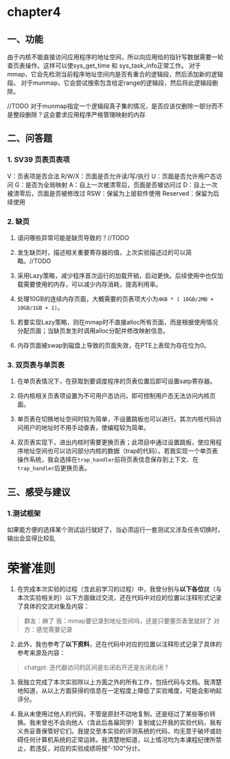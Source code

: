 # chapter4

## 一、功能

由于内核不能直接访问应用程序的地址空间，所以向应用给的指针写数据需要一轮查页表操作。这样可以使sys_get_time 和 sys_task_info正常工作。
对于mmap，它会先检测当前程序地址空间内是否有重合的逻辑段，然后添加新的逻辑段。
对于munmap，它会尝试搜索包含给定range的逻辑段，然后将此逻辑段删除。

//TODO
对于munmap指定一个逻辑段真子集的情况，是否应该仅删除一部分而不是整段删除？这会要求应用程序严格管理映射的内存




## 二、问答题

### 1. SV39 页表页表项

V：页表项是否合法
R/W/X：页面是否允许读/写/执行
U：页面是否允许用户态访问
G：是否为全局映射
A：自上一次被清零后，页面是否被访问过
D：自上一次被清零后，页面是否被修改过
RSW：保留为上层软件使用
Reserved：保留为后续使用

### 2. 缺页

1. 请问哪些异常可能是缺页导致的？//TODO

2. 发生缺页时，描述相关重要寄存器的值，上次实验描述过的可以简略。//TODO

3. 采用Lazy策略，减少程序首次运行的加载开销，启动更快。后续使用中也仅加载需要使用的内存，可以减少内存消耗，提高利用率。

4. 处理10GB的连续内存页面，大概需要的页表项大小为``4KB * ( 10GB/2MB + 10GB/1GB + 1)``。

5. 若要实现Lazy策略，则在mmap时不直接alloc所有页面，而是根据使用情况分配页面；当缺页发生时调用alloc分配并修改映射信息。

6. 内存页面被swap到磁盘上导致的页面失效，在PTE上表现为存在位为0。

### 3. 双页表与单页表

1. 在单页表情况下，在获取到要调度程序的页表位置后即可设置satp寄存器。

2. 将内核相关页表项设置为不可用户态访问，即可控制用户态无法访问内核页面。

3. 单页表在切换地址空间时较为简单，不设置跳板也可以进行。其次内核代码访问用户的地址时不用手动查表，使编程较为简单。

4. 双页表实现下，进出内核时需要更换页表；此项目中通过设置跳板，使应用程序地址空间也可以访问部分内核的数据（trap的代码）。若我实现一个单页表操作系统，我会选择在``trap_handler``前将页表信息保存到上下文、在``trap_handler``后更换页表。






## 三、感受与建议

### 1.测试框架

如果能方便的选择某个测试运行就好了，当必须运行一套测试又涉及任务切换时，输出会显得比较乱









# 荣誉准则

1. 在完成本次实验的过程（含此前学习的过程）中，我曾分别与**以下各位**就（与本次实验相关的）以下方面做过交流，还在代码中对应的位置以注释形式记录了具体的交流对象及内容：

> 群友：麻了
> 我：mmap要记录到地址空间吗，还是只要塞页表里就好了
> 对方：感觉需要记录

2. 此外，我也参考了**以下资料**，还在代码中对应的位置以注释形式记录了具体的参考来源及内容：

> chatgpt: 迭代器访问的区间是左闭右开还是左闭右闭？

3. 我独立完成了本次实验除以上方面之外的所有工作，包括代码与文档。我清楚地知道，从以上方面获得的信息在一定程度上降低了实验难度，可能会影响起评分。

4. 我从未使用过他人的代码，不管是原封不动地复制，还是经过了某些等价转换。我未曾也不会向他人（含此后各届同学）复制或公开我的实验代码，我有义务妥善保管好它们。我提交至本实验的评测系统的代码，均无意于破坏或妨碍任何计算机系统的正常运转。我清楚地知道，以上情况均为本课程纪律所禁止，若违反，对应的实验成绩将按“-100”分计。


